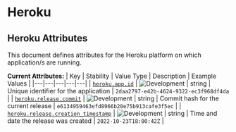 <!-- NOTE: THIS FILE IS AUTOGENERATED. DO NOT EDIT BY HAND. -->
<!-- see templates/registry/markdown/attribute_namespace.md.j2 -->

# Heroku

## Heroku Attributes

This document defines attributes for the Heroku platform on which application/s are running.

**Current Attributes:**
| Key | Stability | Value Type | Description | Example Values |
|---|---|---|---|---|
| <a id="heroku-app-id" href="#heroku-app-id">`heroku.app.id`</a> | ![Development](https://img.shields.io/badge/-development-blue) | string | Unique identifier for the application | `2daa2797-e42b-4624-9322-ec3f968df4da` |
| <a id="heroku-release-commit" href="#heroku-release-commit">`heroku.release.commit`</a> | ![Development](https://img.shields.io/badge/-development-blue) | string | Commit hash for the current release | `e6134959463efd8966b20e75b913cafe3f5ec` |
| <a id="heroku-release-creation-timestamp" href="#heroku-release-creation-timestamp">`heroku.release.creation_timestamp`</a> | ![Development](https://img.shields.io/badge/-development-blue) | string | Time and date the release was created | `2022-10-23T18:00:42Z` |
